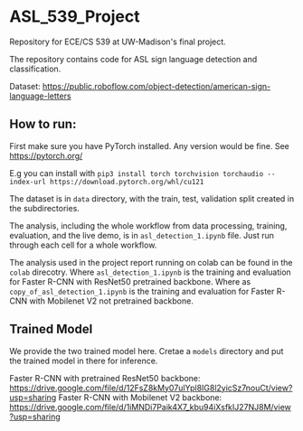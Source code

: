 # ASL_539_Project

Repository for ECE/CS 539 at UW-Madison's final project.

The repository contains code for ASL sign language detection and classification. 

Dataset: https://public.roboflow.com/object-detection/american-sign-language-letters

## How to run:

First make sure you have PyTorch installed. Any version would be fine. See https://pytorch.org/

E.g you can install with `pip3 install torch torchvision torchaudio --index-url https://download.pytorch.org/whl/cu121 `

The dataset is in `data` directory, with the train, test, validation split created in the subdirectories.

The analysis, including the whole workflow from data processing, training, evaluation, and the live demo, is in `asl_detection_1.ipynb` file. Just run through each cell for a whole workflow.

The analysis used in the project report running on colab can be found in the `colab` direcotry. Where `asl_detection_1.ipynb` is the training and evaluation for Faster R-CNN with ResNet50 pretrained backbone. Where as `copy_of_asl_detection_1.ipynb` is the training and evaluation for Faster R-CNN with Mobilenet V2 not pretrained backbone.

## Trained Model

We provide the two trained model here. Cretae a `models` directory and put the trained model in there for inference.

Faster R-CNN with pretrained ResNet50 backbone: https://drive.google.com/file/d/12FsZ8kMy07ulYpl8IG8l2yicSz7nouCt/view?usp=sharing
Faster R-CNN with Mobilenet V2 backbone: https://drive.google.com/file/d/1iMNDi7Paik4X7_kbu94iXsfkIJ27NJ8M/view?usp=sharing
